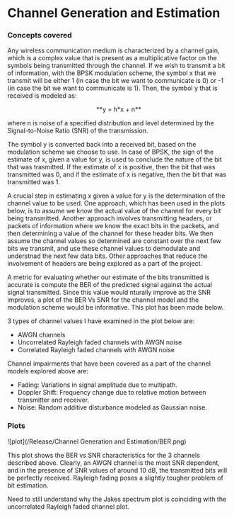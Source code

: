 # Channel Generation and Estimation
### Concepts covered
Any wireless communication medium is characterized by a channel gain, which is a complex value that is present as a multiplicative factor on the symbols being transmitted through the channel. If we wish to 
transmit a bit of information, with the BPSK modulation scheme, the symbol x that we transmit will be either 1 (in case the bit we want to communicate is 0) or -1 (in case the bit we want to communicate is 1). 
Then, the symbol y that is received is modeled as: 

<div align="center">
    **y = h*x + n**
</div>

where n is noise of a specified distribution and level determined by the Signal-to-Noise Ratio (SNR) of the transmission. 

The symbol y is converted back into a received bit, based on the modulation scheme we choose to use. In case of BPSK, the sign of the estimate of x, given a value for y, is used to conclude the nature of the bit
that was trasmitted. If the estimate of x is positive, then the bit that was transmitted was 0, and if the estimate of x is negative, then the bit that was transmitted was 1. 

A crucial step in estimating x given a value for y is the determination of the channel value to be used. One approach, which has been used in the plots below, is to assume we know the actual value of the channel for every bit being transmitted. Another approach involves transmitting headers, or 
packets of information where we know the exact bits in the packets, and then determining a value of the channel for these header bits. We then assume the channel values so determined are constant over the next few bits we transmit, and use these channel values to demodulate and understnad the next few data bits.
Other approaches that reduce the involvement of headers are being explored as a part of the project. 

A metric for evaluating whether our estimate of the bits transmitted is accurate is compute the BER of the predicted signal against the actual signal transmitted. Since this value would nturally improve as the SNR improves, a plot of the BER Vs SNR for the channel model and the modulation scheme would be informative. 
This plot has been made below. 

3 types of channel values I have examined in the plot below are:
* AWGN channels
* Uncorrelated Rayleigh faded channels with AWGN noise
* Correlated Rayleigh faded channels with AWGN noise

Channel impairments that have been covered as a part of the channel models explored above are:
* Fading: Variations in signal amplitude due to multipath.
* Doppler Shift: Frequency change due to relative motion between transmitter and receiver.
* Noise: Random additive disturbance modeled as Gaussian noise.

### Plots
![plot](/Release/Channel Generation and Estimation/BER.png)

This plot shows the BER vs SNR characteristics for the 3 channels described above. Clearly, an AWGN channel is the most SNR dependent, and in the presence of SNR values of around 10 dB, the transmitted bits will be perfectly received. 
Rayleigh fading poses a slightly tougher problem of bit estimation. 

Need to still understand why the Jakes spectrum plot is coinciding with the uncorrelated Rayleigh faded channel plot. 


